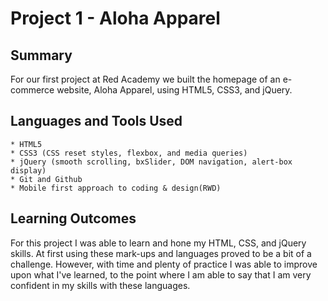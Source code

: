 # Project 1 - Aloha Apparel

## Summary

For our first project at Red Academy we built the homepage of an e-commerce website, Aloha Apparel, using HTML5, CSS3, and jQuery. 

## Languages and Tools Used

	* HTML5
	* CSS3 (CSS reset styles, flexbox, and media queries)
	* jQuery (smooth scrolling, bxSlider, DOM navigation, alert-box display)
	* Git and Github 
	* Mobile first approach to coding & design(RWD)
	

## Learning Outcomes

For this project I was able to learn and hone my HTML, CSS, and jQuery skills. At first using these mark-ups and languages proved to be a bit of a challenge. However,  with time and plenty of practice I was able to improve upon what I've learned, to the point where I am able to say that I am very confident in my skills with these languages. 
